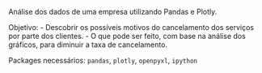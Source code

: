  Análise dos dados de uma empresa utilizando Pandas e Plotly. 

 Objetivo: 
    - Descobrir os possíveis motivos do cancelamento dos serviços por parte dos clientes.
    - O que pode ser feito, com base na análise dos gráficos, para diminuir a taxa de cancelamento.

Packages necessários: `pandas`, `plotly`, `openpyxl`, `ipython`
